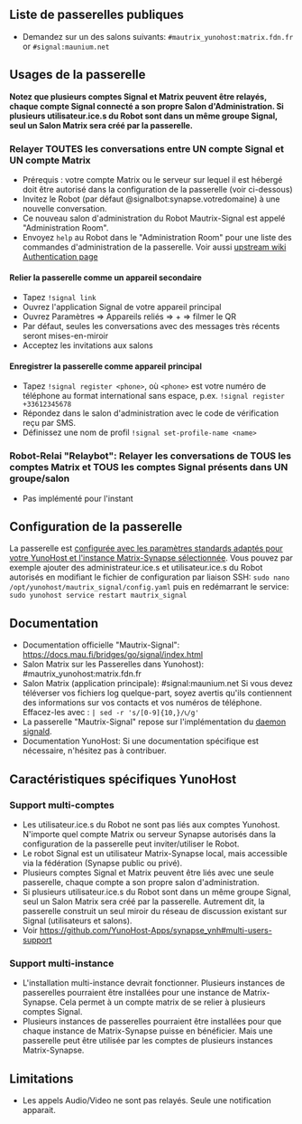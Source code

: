 ## Liste de passerelles publiques

* Demandez sur un des salons suivants: `#mautrix_yunohost:matrix.fdn.fr` or `#signal:maunium.net`

## Usages de la passerelle

**Notez que plusieurs comptes Signal et Matrix peuvent être relayés, chaque compte Signal connecté a son propre Salon d'Administration. Si plusieurs utilisateur.ice.s du Robot sont dans un même groupe Signal, seul un Salon Matrix sera créé par la passerelle.**

### Relayer TOUTES les conversations entre UN compte Signal et UN compte Matrix

* Prérequis : votre compte Matrix ou le serveur sur lequel il est hébergé doit être autorisé dans la configuration de la passerelle (voir ci-dessous)
* Invitez le Robot (par défaut @signalbot:synapse.votredomaine) à une nouvelle conversation.
* Ce nouveau salon d'administration du Robot Mautrix-Signal est appelé "Administration Room".
* Envoyez ``help`` au Robot dans le "Administration Room" pour une liste des commandes d'administration de la passerelle.
Voir aussi [upstream wiki Authentication page](https://docs.mau.fi/bridges/go/signal/authentication.html)

#### Relier la passerelle comme un appareil secondaire

* Tapez ``!signal link``
* Ouvrez l'application Signal de votre appareil principal
* Ouvrez Paramètres => Appareils reliés => + => filmer le QR
* Par défaut, seules les conversations avec des messages très récents seront mises-en-miroir
* Acceptez les invitations aux salons

#### Enregistrer la passerelle comme appareil principal

* Tapez ``!signal register <phone>``, où ``<phone>`` est votre numéro de téléphone au format international sans espace, p.ex. ``!signal register +33612345678``
* Répondez dans le salon d'administration avec le code de vérification reçu par SMS.
* Définissez une nom de profil ``!signal set-profile-name <name>``

### Robot-Relai "Relaybot": Relayer les conversations de TOUS les comptes Matrix et TOUS les comptes Signal présents dans UN groupe/salon

* Pas implémenté pour l'instant

## Configuration de la passerelle

La passerelle est [configurée avec les paramètres standards adaptés pour votre YunoHost et l'instance Matrix-Synapse sélectionnée](https://github.com/YunoHost-Apps/mautrix_signal_ynh/blob/master/conf/config.yaml). Vous pouvez par exemple ajouter des administrateur.ice.s et utilisateur.ice.s du Robot autorisés en modifiant le fichier de configuration par liaison SSH:
```sudo nano /opt/yunohost/mautrix_signal/config.yaml```
puis en redémarrant le service:
```sudo yunohost service restart mautrix_signal```

## Documentation

* Documentation officielle "Mautrix-Signal": <https://docs.mau.fi/bridges/go/signal/index.html>
* Salon Matrix sur les Passerelles dans Yunohost): #mautrix_yunohost:matrix.fdn.fr
* Salon Matrix (application principale): #signal:maunium.net
Si vous devez téléverser vos fichiers log quelque-part, soyez avertis qu'ils contiennent des informations sur vos contacts et vos numéros de téléphone. Effacez-les avec :
```| sed -r 's/[0-9]{10,}/📞/g'```
* La passerelle "Mautrix-Signal" repose sur l'implémentation du [daemon signald](https://gitlab.com/signald/signald).
* Documentation YunoHost: Si une documentation spécifique est nécessaire, n'hésitez pas à contribuer.

## Caractéristiques spécifiques YunoHost

### Support multi-comptes

* Les utilisateur.ice.s du Robot ne sont pas liés aux comptes Yunohost. N'importe quel compte Matrix ou serveur Synapse autorisés dans la configuration de la passerelle peut inviter/utiliser le Robot.
* Le robot Signal est un utilisateur Matrix-Synapse local, mais accessible via la fédération (Synapse public ou privé).
* Plusieurs comptes Signal et Matrix peuvent être liés avec une seule passerelle, chaque compte a son propre salon d'administration.
* Si plusieurs utilisateur.ice.s du Robot sont dans un même groupe Signal, seul un Salon Matrix sera créé par la passerelle. Autrement dit, la passerelle construit un seul miroir du réseau de discussion existant sur Signal (utilisateurs et salons).
* Voir <https://github.com/YunoHost-Apps/synapse_ynh#multi-users-support>

### Support multi-instance

* L'installation multi-instance devrait fonctionner. Plusieurs instances de passerelles pourraient être installées pour une instance de Matrix-Synapse. Cela permet à un compte matrix de se relier à plusieurs comptes Signal.
* Plusieurs instances de passerelles pourraient être installées pour que chaque instance de Matrix-Synapse puisse en bénéficier. Mais une passerelle peut être utilisée par les comptes de plusieurs instances Matrix-Synapse.

## Limitations

* Les appels Audio/Video ne sont pas relayés. Seule une notification apparait.
